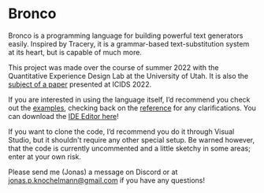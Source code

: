 # Bronco
Bronco is a programming language for building powerful text generators easily. Inspired by Tracery, it is a grammar-based text-substitution system at its heart, but is capable of much more.

This project was made over the course of summer 2022 with the Quantitative Experience Design Lab at the University of Utah. It is also the [subject of a paper](http://rogel.io/content/2-publications/knochelmann2022bronco.pdf) presented at ICIDS 2022.

If you are interested in using the language itself, I’d recommend you check out the [examples](EXAMPLES.md), checking back on the [reference](REFERENCE.md) for any clarifications. You can download the [IDE Editor here](https://drive.google.com/uc?export=download&id=10_3WgmzaInxeLRysnRcP0lMz7Q6-fDBR)!

If you want to clone the code, I’d recommend you do it through Visual Studio, but it shouldn't require any other special setup. Be warned however, that the code is currently uncommented and a little sketchy in some areas; enter at your own risk.

Please send me (Jonas) a message on Discord or at jonas.p.knochelmann@gmail.com if you have any questions! 
